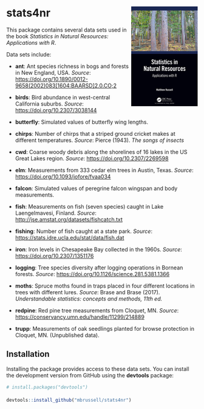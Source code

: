 # stats4nr <img src="man/figures/stats4nr.jpg" align="right" width="175" />

This package contains several data sets used in the book *Statistics in Natural Resources: Applications with R*.

Data sets include:

* **ant**: Ant species richness in bogs and forests in New England, USA. *Source*: https://doi.org/10.1890/0012-9658(2002)083[1604:BAARSD]2.0.CO;2 

* **birds**: Bird abundance in west-central California suburbs. *Source*: https://doi.org/10.2307/3038144 

* **butterfly**: Simulated values of butterfly wing lengths.

* **chirps**: Number of chirps that a striped ground cricket makes at different temperatures. *Source*: Pierce (1943). *The songs of insects*

* **cwd**: Coarse woody debris along the shorelines of 16 lakes in the US Great Lakes region. *Source*: https://doi.org/10.2307/2269598

* **elm**: Measurements from 333 cedar elm trees in Austin, Texas. *Source*: https://doi.org/10.1093/jofore/fvaa034

* **falcon**: Simulated values of peregrine falcon wingspan and body measurements.

* **fish**: Measurements on fish (seven species) caught in Lake Laengelmavesi, Finland. *Source*: http://jse.amstat.org/datasets/fishcatch.txt

* **fishing**: Number of fish caught at a state park. *Source*: https://stats.idre.ucla.edu/stat/data/fish.dat

* **iron**: Iron levels in  Chesapeake Bay collected in the 1960s. *Source*: https://doi.org/10.2307/1351176

* **logging**: Tree species diversity after logging operations in Bornean forests. *Source*: https://doi.org/10.1126/science.281.5381.1366

* **moths**: Spruce moths found in traps placed in four different locations in trees with different lures. *Source*: Brase and Brase (2017).  *Understandable statistics: concepts and methods, 11th ed.*

* **redpine**: Red pine tree measurements from Cloquet, MN. *Source*: https://conservancy.umn.edu/handle/11299/214889
 
* **trupp**: Measurements of oak seedlings planted for browse protection in Cloquet, MN. (Unpublished data). 

## Installation

Installing the package provides access to these data sets. You can install the development version from GitHub using the **devtools** package:

```R
# install.packages("devtools")

devtools::install_github("mbrussell/stats4nr")
```
